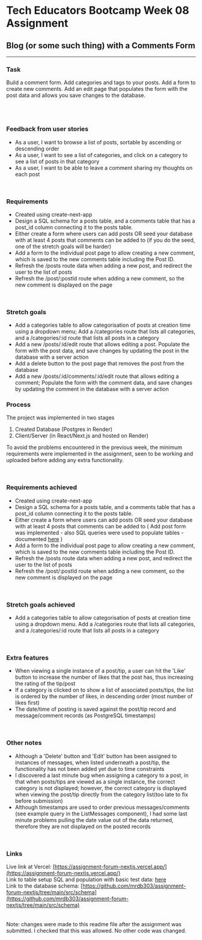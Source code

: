 # Tech Educators Bootcamp Week 08 Assignment


## Blog (or some such thing) with a Comments Form
-------------------------------------------------

### Task

Build a comment form.
Add categories and tags to your posts. Add a form to create new comments. Add an edit page that populates the form with the post data and allows you save changes to the database.

<br>
<br>

### Feedback from user stories

- As a user, I want to browse a list of posts, sortable by ascending or descending order
- As a user, I want to see a list of categories, and click on a category to see a list of posts in that category
- As a user, I want to be able to leave a comment sharing my thoughts on each post
<br>

### Requirements

- Created using create-next-app
- Design a SQL schema for a posts table, and a comments table that has a post_id column connecting it to the posts table.
- Either create a form where users can add posts OR seed your database with at least 4 posts that comments can be added to (if you do the seed, one of the stretch goals will be harder)
- Add a form to the individual post page to allow creating a new comment, which is saved to the new comments table including the Post ID.
- Refresh the /posts route data when adding a new post, and redirect the user to the list of posts
- Refresh the /post/:postId route when adding a new comment, so the new comment is displayed on the page
<br>

### Stretch goals

- Add a categories table to allow categorisation of posts at creation time using a dropdown menu; Add a /categories route that lists all categories, and a /categories/:id route that lists all posts in a category
- Add a new /posts/:id/edit route that allows editing a post. Populate the form with the post data, and save changes by updating the post in the database with a server action
- Add a delete button to the post page that removes the post from the database
- Add a new /posts/:id/comments/:id/edit route that allows editing a comment; Populate the form with the comment data, and save changes by updating the comment in the database with a server action



### Process

The project was implemented in two stages

1. Created Database (Postgres in Render)
2. Client/Server (in React/Next.js and hosted on Render)

To avoid the problems encountered in the previous week, the minimum requirements were implemented in the assignment, seen to be working and uploaded before adding any extra functionality.

<br>


### Requirements achieved

- Created using create-next-app
- Design a SQL schema for a posts table, and a comments table that has a post_id column connecting it to the posts table.
- Either create a form where users can add posts OR seed your database with at least 4 posts that comments can be added to ( Add post form was implemented - also SQL queries were used to populate tables - documented [here](https://github.com/mrdb303/assignment-forum-nextjs/blob/main/src/app/databaseinformation.txt) )<br>
- Add a form to the individual post page to allow creating a new comment, which is saved to the new comments table including the Post ID.
- Refresh the /posts route data when adding a new post, and redirect the user to the list of posts
- Refresh the /post/:postId route when adding a new comment, so the new comment is displayed on the page
<br>

### Stretch goals achieved

- Add a categories table to allow categorisation of posts at creation time using a dropdown menu. Add a /categories route that lists all categories, and a /categories/:id route that lists all posts in a category

<br/>

### Extra features

- When viewing a single instance of a post/tip, a user can hit the 'Like' button to increase the number of likes that the post has, thus increasing the rating of the tip/post
- If a category is clicked on to show a list of associated posts/tips, the list is ordered by the number of likes, in descending order (most number of likes first)
- The date/time of posting is saved against the post/tip record and message/comment records (as PostgreSQL timestamps) 

<br/>

### Other notes

- Although a 'Delete' button and 'Edit' button has been assigned to instances of messages, when listed underneath a post/tip, the functionality has not been added yet due to time constraints
- I discovered a last minute bug when assigning a category to a post, in that when posts/tips are viewed as a single instance, the correct category is not displayed; however, the correct category is displayed when viewing the post/tip directly from the category list(too late to fix before submission)
- Although timestamps are used to order previous messages/comments (see example query in the ListMessages component), I had some last minute problems pulling the date value out of the data returned, therefore they are not displayed on the posted records
<br>

### Links

Live link at Vercel: [https://assignment-forum-nextjs.vercel.app/](https://assignment-forum-nextjs.vercel.app/)<br>
Link to table setup SQL and population with basic test data: [here](https://github.com/mrdb303/assignment-forum-nextjs/blob/main/src/app/databaseinformation.txt)<br>
Link to the database schema: [https://github.com/mrdb303/assignment-forum-nextjs/tree/main/src/schema](https://github.com/mrdb303/assignment-forum-nextjs/tree/main/src/schema)<br>
<br><br>
Note: changes were made to this readme file after the assignment was submitted. I checked that this was allowed. No other code was changed.

